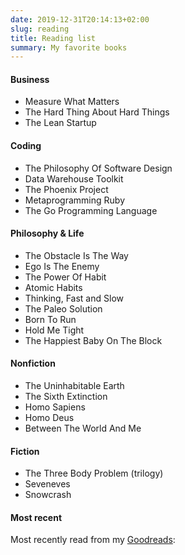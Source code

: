 ```yaml
---
date: 2019-12-31T20:14:13+02:00
slug: reading
title: Reading list
summary: My favorite books
---
```


#### Business

- Measure What Matters
- The Hard Thing About Hard Things
- The Lean Startup

#### Coding

- The Philosophy Of Software Design
- Data Warehouse Toolkit
- The Phoenix Project
- Metaprogramming Ruby
- The Go Programming Language

#### Philosophy & Life

- The Obstacle Is The Way
- Ego Is The Enemy
- The Power Of Habit
- Atomic Habits
- Thinking, Fast and Slow
- The Paleo Solution
- Born To Run
- Hold Me Tight
- The Happiest Baby On The Block

#### Nonfiction

- The Uninhabitable Earth
- The Sixth Extinction
- Homo Sapiens
- Homo Deus
- Between The World And Me

#### Fiction

- The Three Body Problem (trilogy)
- Seveneves
- Snowcrash

#### Most recent

Most recently read from my
[Goodreads](https://www.goodreads.com/user/show/12078717-brian):

<style type="text/css" media="screen">
  .gr_grid_book_container {
    /* customize book cover container div here */
    float: left;
    width: 98px;
    height: 160px;
    padding: 0 10px 5px 0;
    overflow: hidden;
  }
</style>
<div id="gr_grid_widget_1577817169"></div>
<script src="https://www.goodreads.com/review/grid_widget/12078717.Brian's%20bookshelf:%20read?cover_size=medium&hide_link=true&hide_title=true&num_books=100&order=d&shelf=read&sort=date_read&widget_id=1577817169" type="text/javascript" charset="utf-8"></script>

<br style="clear: both">
